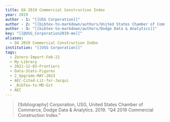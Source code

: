 ```yaml
---
title: Q4 2019 Commercial Construction Index
year: 2019
author - 1: "[[USG Corporation]]"
author - 2: "[[bibtex-to-markdown/authors/United States Chamber of Commerce]]"
author - 3: "[[bibtex-to-markdown/authors/Dodge Data & Analytics]]"
key: "[[@USG_Corporation2019-me]]"
aliases:
  - Q4 2019 Commercial Construction Index
institution: "[[USG Corporation]]"
tags:
  - Zotero-Import-Feb-22
  - My-Library
  - 2021-12-03-Frontiers
  - Data-Stats-Figures
  - 2_Upgrade-MAY-2023
  - AEC-Cited-Lit-for-Jacqui
  - _BibTex-to-MD-Git
  - AEC
---
```


> [!bibliography]
> Corporation, USG, United States Chamber of Commerce, Dodge Data & Analytics. 2019. “Q4 2019 Commercial Construction Index.”